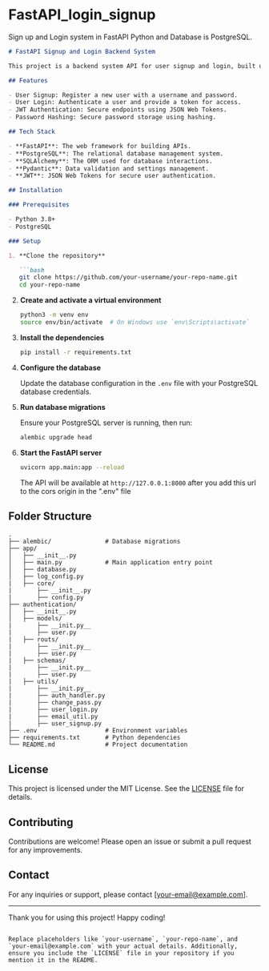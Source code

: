 # FastAPI_login_signup
Sign up and Login system in FastAPI Python and Database is PostgreSQL. 

```markdown
# FastAPI Signup and Login Backend System

This project is a backend system API for user signup and login, built using FastAPI and PostgreSQL. 

## Features

- User Signup: Register a new user with a username and password.
- User Login: Authenticate a user and provide a token for access.
- JWT Authentication: Secure endpoints using JSON Web Tokens.
- Password Hashing: Secure password storage using hashing.

## Tech Stack

- **FastAPI**: The web framework for building APIs.
- **PostgreSQL**: The relational database management system.
- **SQLAlchemy**: The ORM used for database interactions.
- **Pydantic**: Data validation and settings management.
- **JWT**: JSON Web Tokens for secure user authentication.

## Installation

### Prerequisites

- Python 3.8+
- PostgreSQL

### Setup

1. **Clone the repository**

   ```bash
   git clone https://github.com/your-username/your-repo-name.git
   cd your-repo-name
   ```

2. **Create and activate a virtual environment**

   ```bash
   python3 -m venv env
   source env/bin/activate  # On Windows use `env\Scripts\activate`
   ```

3. **Install the dependencies**

   ```bash
   pip install -r requirements.txt
   ```

4. **Configure the database**

   Update the database configuration in the `.env` file with your PostgreSQL database credentials.

5. **Run database migrations**

   Ensure your PostgreSQL server is running, then run:

   ```bash
   alembic upgrade head
   ```

6. **Start the FastAPI server**

   ```bash
   uvicorn app.main:app --reload
   ```

   The API will be available at `http://127.0.0.1:8000` after you add this url to the cors origin in the ".env" file


  
## Folder Structure

```
.
├── alembic/               # Database migrations
├── app/
│   ├── __init__.py
│   ├── main.py            # Main application entry point
│   ├── database.py         
│   ├── log_config.py
|   ├── core/
|       ├── __init__.py
|       ├── config.py          
├── authentication/                 
│   ├── __init__.py
│   ├── models/
|       ├── __init.py__
|       ├── user.py
|   ├── routs/
|       ├── __init.py__
|       ├── user.py
|   ├── schemas/
|       ├── __init.py__
|       ├── user.py
|   ├── utils/
|       ├── __init.py__
|       ├── auth_handler.py
|       ├── change_pass.py
|       ├── user_login.py
|       ├── email_util.py
|       ├── user_signup.py
├── .env                   # Environment variables
├── requirements.txt       # Python dependencies
└── README.md              # Project documentation
```

## License

This project is licensed under the MIT License. See the [LICENSE](LICENSE) file for details.

## Contributing

Contributions are welcome! Please open an issue or submit a pull request for any improvements.

## Contact

For any inquiries or support, please contact [your-email@example.com].

---

Thank you for using this project! Happy coding!
```

Replace placeholders like `your-username`, `your-repo-name`, and `your-email@example.com` with your actual details. Additionally, ensure you include the `LICENSE` file in your repository if you mention it in the README.
